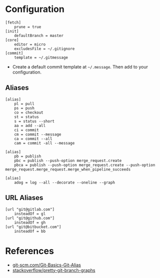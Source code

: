 # Configuration
```
[fetch]
	prune = true
[init]
	defaultBranch = master
[core]
	editor = micro
	excludesFile = ~/.gitignore
[commit]
	template = ~/.gitmessage
```
* Create a default commit template at `~/.message`. Then add to your configuration.

## Aliases
```
[alias]
	pl = pull
	ps = push
	co = checkout
	st = status
	s = status --short
	aa = add --all
	ci = commit
	cm = commit --message
	ca = commit --all
	cam = commit -all --message
```
```
[alias]
	pb = publish
	pbc = publish --push-option merge_request.create
	pbca = publish --push-option merge_request.create --push-option merge_request.merge_request.merge_when_pipeline_succeeds
```
```
[alias]
	adog = log --all --decorate --oneline --graph
```

## URL Aliases
```
[url "git@gitlab.com"]
	insteadOf = gl
[url "git@github.com"]
	insteadOf = gh
[url "git@bitbucket.com"]
	insteadOf = bb
```

# References
* [git-scm.com/Git-Basics-Git-Alias](http://git-scm.com/book/en/v2/Git-Basics-Git-Aliases)
* [stackoverflow/pretty-git-branch-graphs](https://stackoverflow.com/questions/1057564/pretty-git-branch-graphs)
